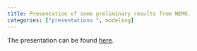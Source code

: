 ```yaml
---
title: Presentation of some preliminary results from NEMO.
categories: ["presentations ", modeling]
---
```


The presentation can be found [here](nemo1_presentation/nemo_preliminary_results.slides.html).

